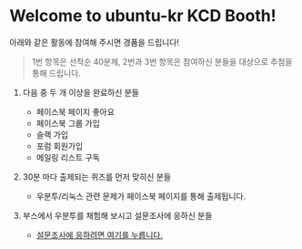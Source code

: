 # Welcome to ubuntu-kr KCD Booth!

아래와 같은 활동에 참여해 주시면 경품을 드립니다!
> 1번 항목은 선착순 40분께, 2번과 3번 항목은 참여하신 분들을 대상으로 추첨을
> 통해 드립니다.
1. 다음 중 두 개 이상을 완료하신 분들
	- 페이스북 페이지 좋아요
	- 페이스북 그룹 가입
	- 슬랙 가입
	- 포럼 회원가입
	- 메일링 리스트 구독

2. 30분 마다 출제되는 퀴즈를 먼저 맞히신 분들
	- 우분투/리눅스 관련 문제가 페이스북 페이지를 통해 출제됩니다.

3. 부스에서 우분투를 채험해 보시고 설문조사에 응하신 분들
	- [설문조사에 응하려면 여기를 누릅니다.](https://survey.ubuntu-kr.org/index.php/586895?lang=ko)
